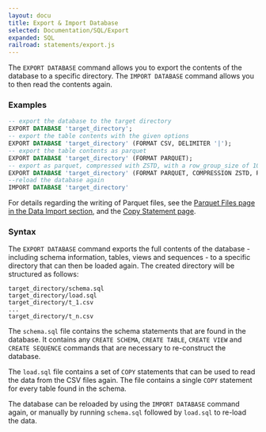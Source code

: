 ```yaml
---
layout: docu
title: Export & Import Database
selected: Documentation/SQL/Export
expanded: SQL
railroad: statements/export.js
---
```

The `EXPORT DATABASE` command allows you to export the contents of the database to a specific directory. The `IMPORT DATABASE` command allows you to then read the contents again.

### Examples
```sql
-- export the database to the target directory
EXPORT DATABASE 'target_directory';
-- export the table contents with the given options
EXPORT DATABASE 'target_directory' (FORMAT CSV, DELIMITER '|');
-- export the table contents as parquet
EXPORT DATABASE 'target_directory' (FORMAT PARQUET);
-- export as parquet, compressed with ZSTD, with a row_group_size of 100000
EXPORT DATABASE 'target_directory' (FORMAT PARQUET, COMPRESSION ZSTD, ROW_GROUP_SIZE 100000);
--reload the database again
IMPORT DATABASE 'target_directory'
```

For details regarding the writing of Parquet files, see the [Parquet Files page in the Data Import section](../../data/parquet#writing-to-parquet-files), and the [Copy Statement page](copy).

### Syntax
<div id="rrdiagram"></div>

The `EXPORT DATABASE` command exports the full contents of the database - including schema information, tables, views and sequences - to a specific directory that can then be loaded again. The created directory will be structured as follows:

```text
target_directory/schema.sql
target_directory/load.sql
target_directory/t_1.csv
...
target_directory/t_n.csv
```

The `schema.sql` file contains the schema statements that are found in the database. It contains any `CREATE SCHEMA`, `CREATE TABLE`, `CREATE VIEW` and `CREATE SEQUENCE` commands that are necessary to re-construct the database.

The `load.sql` file contains a set of `COPY` statements that can be used to read the data from the CSV files again. The file contains a single `COPY` statement for every table found in the schema.

The database can be reloaded by using the `IMPORT DATABASE` command again, or manually by running `schema.sql` followed by `load.sql` to re-load the data.
